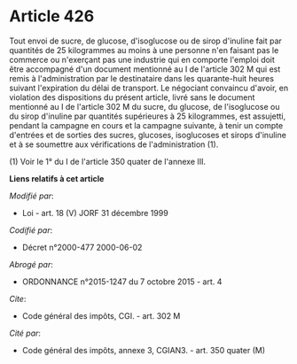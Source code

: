 # Article 426

Tout envoi de sucre, de glucose, d'isoglucose ou de sirop d'inuline fait par quantités de 25 kilogrammes au moins à une
personne n'en faisant pas le commerce ou n'exerçant pas une industrie qui en comporte l'emploi doit être accompagné d'un
document mentionné au I de l'article 302 M qui est remis à l'administration par le destinataire dans les quarante-huit heures
suivant l'expiration du délai de transport. Le négociant convaincu d'avoir, en violation des dispositions du présent article,
livré sans le document mentionné au I de l'article 302 M du sucre, du glucose, de l'isoglucose ou du sirop d'inuline par
quantités supérieures à 25 kilogrammes, est assujetti, pendant la campagne en cours et la campagne suivante, à tenir un
compte d'entrées et de sorties des sucres, glucoses, isoglucoses et sirops d'inuline et à se soumettre aux vérifications de
l'administration (1). 

(1) Voir le 1° du I de l'article 350 quater de l'annexe III.

**Liens relatifs à cet article**

_Modifié par_:

  - Loi - art. 18 (V) JORF 31 décembre 1999

_Codifié par_:

  - Décret n°2000-477 2000-06-02

_Abrogé par_:

  - ORDONNANCE n°2015-1247 du 7 octobre 2015 - art. 4

_Cite_:

  - Code général des impôts, CGI. - art. 302 M

_Cité par_:

  - Code général des impôts, annexe 3, CGIAN3. - art. 350 quater (M)
